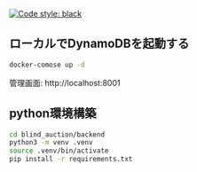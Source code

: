 [![Code style: black](https://img.shields.io/badge/code%20style-black-000000.svg)](https://github.com/psf/black)
## ローカルでDynamoDBを起動する
```bash
docker-comose up -d
```

管理画面: http://localhost:8001

## python環境構築
```bash
cd blind_auction/backend
python3 -m venv .venv
source .venv/bin/activate
pip install -r requirements.txt
```
